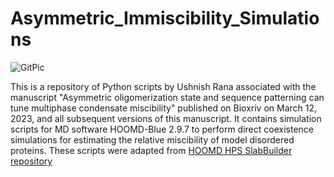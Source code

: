 # Asymmetric_Immiscibility_Simulations

![GitPic](https://github.com/SoftLivingMatter/Asymmetric_Immiscibility_Simulations/assets/68254269/9e1da8c1-3fbf-42c7-a747-d9f13ccc619d)


This is a repository of Python scripts by Ushnish Rana associated with the manuscript "Asymmetric oligomerization state and sequence patterning can tune multiphase condensate miscibility" published on Bioxriv on March 12, 2023, and all subsequent versions of this manuscript. It contains simulation scripts for MD software HOOMD-Blue 2.9.7 to perform direct coexistence simulations for estimating the relative miscibility of model disordered proteins. These scripts were adapted from [HOOMD HPS SlabBuilder repository](https://github.com/Roshan-M-Regy/slab_builder#slab_builder)
